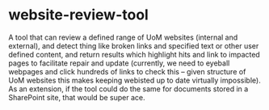 # website-review-tool
A tool that can review a defined range of UoM websites (internal and external), and detect thing like broken links and specified text or other user defined content, and return results which highlight hits and link to impacted pages to facilitate repair and update (currently, we need to eyeball webpages and click hundreds of links to check this – given structure of UoM websites this makes keeping webisted up to date virtually impossible). As an extension, if the tool could do the same for documents stored in a SharePoint site, that would be super ace.